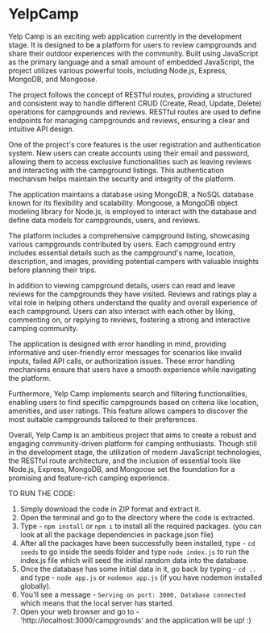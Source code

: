 # YelpCamp
Yelp Camp is an exciting web application currently in the development stage. It is designed to be a platform for users to review campgrounds and share their outdoor experiences with the community. Built using JavaScript as the primary language and a small amount of embedded JavaScript, the project utilizes various powerful tools, including Node.js, Express, MongoDB, and Mongoose.

The project follows the concept of RESTful routes, providing a structured and consistent way to handle different CRUD (Create, Read, Update, Delete) operations for campgrounds and reviews. RESTful routes are used to define endpoints for managing campgrounds and reviews, ensuring a clear and intuitive API design.

One of the project's core features is the user registration and authentication system. New users can create accounts using their email and password, allowing them to access exclusive functionalities such as leaving reviews and interacting with the campground listings. This authentication mechanism helps maintain the security and integrity of the platform.

The application maintains a database using MongoDB, a NoSQL database known for its flexibility and scalability. Mongoose, a MongoDB object modeling library for Node.js, is employed to interact with the database and define data models for campgrounds, users, and reviews.

The platform includes a comprehensive campground listing, showcasing various campgrounds contributed by users. Each campground entry includes essential details such as the campground's name, location, description, and images, providing potential campers with valuable insights before planning their trips.

In addition to viewing campground details, users can read and leave reviews for the campgrounds they have visited. Reviews and ratings play a vital role in helping others understand the quality and overall experience of each campground. Users can also interact with each other by liking, commenting on, or replying to reviews, fostering a strong and interactive camping community.

The application is designed with error handling in mind, providing informative and user-friendly error messages for scenarios like invalid inputs, failed API calls, or authorization issues. These error handling mechanisms ensure that users have a smooth experience while navigating the platform.

Furthermore, Yelp Camp implements search and filtering functionalities, enabling users to find specific campgrounds based on criteria like location, amenities, and user ratings. This feature allows campers to discover the most suitable campgrounds tailored to their preferences.

Overall, Yelp Camp is an ambitious project that aims to create a robust and engaging community-driven platform for camping enthusiasts. Though still in the development stage, the utilization of modern JavaScript technologies, the RESTful route architecture, and the inclusion of essential tools like Node.js, Express, MongoDB, and Mongoose set the foundation for a promising and feature-rich camping experience.

TO RUN THE CODE: 
1) Simply download the code in ZIP format and extract it.
2) Open the terminal and go to the directory where the code is extracted.
3) Type - ```npm install``` or ```npm i``` to install all the required packages. (you can look at all the package dependencies in package.json file)
5) After all the packages have been successfully been installed, type - ```cd seeds``` to go inside the seeds folder and type       ```node index.js``` to run the index.js file which will seed the initial random data into the database.
6) Once the database has some initial data in it, go back by typing - ```cd ..``` and type - ```node app.js``` or ```nodemon app.js``` (if you have nodemon installed globally).
7) You'll see a message - ```Serving on port: 3000, Database connected``` which means that the local server has started.
8) Open your web browser and go to - 'http://localhost:3000/campgrounds' and the application will be up! :)
